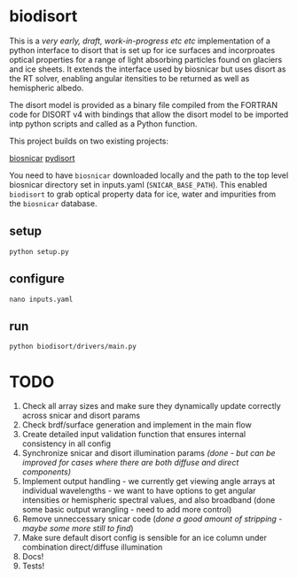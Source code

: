 # biodisort

This is a *very early, draft, work-in-progress etc etc* implementation of a python interface to disort that is set up for ice surfaces and incorproates optical properties for a range of light absorbing particles found on glaciers and ice sheets. It extends the interface used by biosnicar but uses disort as the RT solver, enabling angular itensities to be returned as well as hemispheric albedo.

The disort model is provided as a binary file compiled from the FORTRAN code for DISORT v4 with bindings that allow the disort model to be imported intp python scripts and called as a Python function.

This project builds on two existing projects:

[biosnicar](https://github.com/jmcook1186/biosnicar-py)
[pydisort](https://github.com/mjwolff/pyDISORT)

You need to have `biosnicar` downloaded locally and the path to the top level biosnicar directory set in inputs.yaml (`SNICAR_BASE_PATH`). This enabled `biodisort` to grab optical property data for ice, water and impurities from the `biosnicar` database.


## setup

```
python setup.py
```

## configure

```
nano inputs.yaml
```

## run

```
python biodisort/drivers/main.py
```


# TODO
1) Check all array sizes and make sure they dynamically update correctly across snicar and disort params
2) Check brdf/surface generation and implement in the main flow
3) Create detailed input validation function that ensures internal consistency in all config
4) Synchronize snicar and disort illumination params *(done - but can be improved for cases where there are both diffuse and direct components)*
5) Implement output handling - we currently get viewing angle arrays at individual wavelengths - we want to have options to get angular intensities or hemispheric spectral values, and also broadband (done some basic output wrangling - need to add more control)
6) Remove unneccessary snicar code (*done a good amount of stripping - maybe some more still to find*)
7) Make sure default disort config is sensible for an ice column under combination direct/diffuse illumination
8) Docs!
9) Tests!
